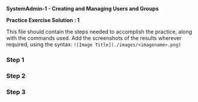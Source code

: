 **SystemAdmin-1 - Creating and Managing Users and Groups**

**Practice Exercise Solution : 1**

This file should contain the steps needed to accomplish the practice, along with the commands used. Add the screenshots of the results wherever required, using the syntax: ```![Image Title](./images/<imagename>.png)```

### Step 1

### Step 2

### Step 3



